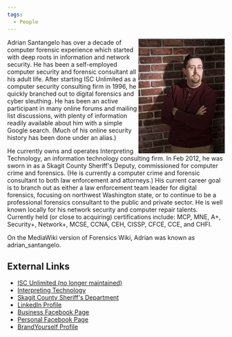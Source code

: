 ```yaml
---
tags:
  - People
---
```

<img src="../assets/images/200px-AdrianSantangelo.jpg" title="AdrianSantangelo.jpg" width="200"
alt="AdrianSantangelo.jpg" align="right"/> Adrian Santangelo has over a decade of
computer forensic experience which started with deep roots in
information and network security. He has been a self-employed computer
security and forensic consultant all his adult life. After starting ISC
Unlimited as a computer security consulting firm in 1996, he quickly
branched out to digital forensics and cyber sleuthing. He has been an
active participant in many online forums and mailing list discussions,
with plenty of information readily available about him with a simple
Google search. (Much of his online security history has been done under
an alias.)

He currently owns and operates Interpreting Technology, an information
technology consulting firm. In Feb 2012, he was sworn in as a Skagit
County Sheriff's Deputy, commissioned for computer crime and forensics.
(He is currently a computer crime and forensic consultant to both law
enforcement and attorneys.) His current career goal is to branch out as
either a law enforcement team leader for digital forensics, focusing on
northwest Washington state, or to continue to be a professional
forensics consultant to the public and private sector. He is well known
locally for his network security and computer repair talents. Currently
held (or close to acquiring) certifications include: MCP, MNE, A+,
Security+, Network+, MCSE, CCNA, CEH, CISSP, CFCE, CCE, and CHFI.

On the MediaWiki version of Forensics Wiki, Adrian was known as
adrian_santangelo.

## External Links

* [ISC Unlimited (no longer maintained)](https://www.interpretingtech.com/)
* [Interpreting Technology](https://www.interpretingtech.com/)
* [Skagit County Sheriff's Department](http://www.skagitcounty.net/Common/asp/default.asp?d=Sheriff&c=General&p=main.htm)
* [LinkedIn Profile](https://www.linkedin.com/in/AdrianSantangelo/)
* [Business Facebook Page](https://www.facebook.com/InterpretingTech)
* [Personal Facebook Page](http://www.facebook.com/Adrian.Santangelo)
* [BrandYourself Profile](https://adriansantangelo.brandyourself.com/)
